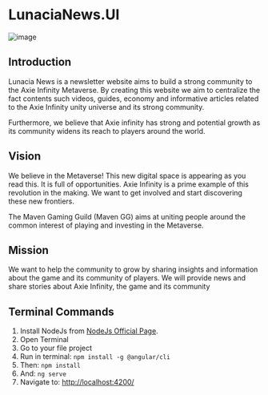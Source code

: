 # LunaciaNews.UI

![image](https://i.imgur.com/tqMEUen.png)

 ## Introduction
 Lunacia News is a newsletter website aims to build a strong community to the Axie Infinity Metaverse. By creating this website we aim to centralize the fact contents such videos, guides, economy and informative articles related to the Axie Infinity unity universe and its strong community.
 
 Furthermore, we believe that Axie infinity has strong and potential growth as its community widens its reach to players around the world.

 ## Vision

 We believe in the Metaverse!
 This new digital space is appearing as you read this. It is full of opportunities.
 Axie Infinity is a prime example of this revolution in the making. We want to get involved and start discovering these new frontiers.
 
 The Maven Gaming Guild (Maven GG) aims at uniting people around the common interest of playing and investing in the Metaverse.

 ## Mission
 We want to help the community to grow by sharing insights and information about the game and its community of players.
 We will provide news and share stories about Axie Infinity, the game and its community

## Terminal Commands

1. Install NodeJs from [NodeJs Official Page](https://nodejs.org/en).
2. Open Terminal
3. Go to your file project
4. Run in terminal: ```npm install -g @angular/cli```
5. Then: ```npm install```
6. And: ```ng serve```
7. Navigate to: [http://localhost:4200/](http://localhost:4200/)